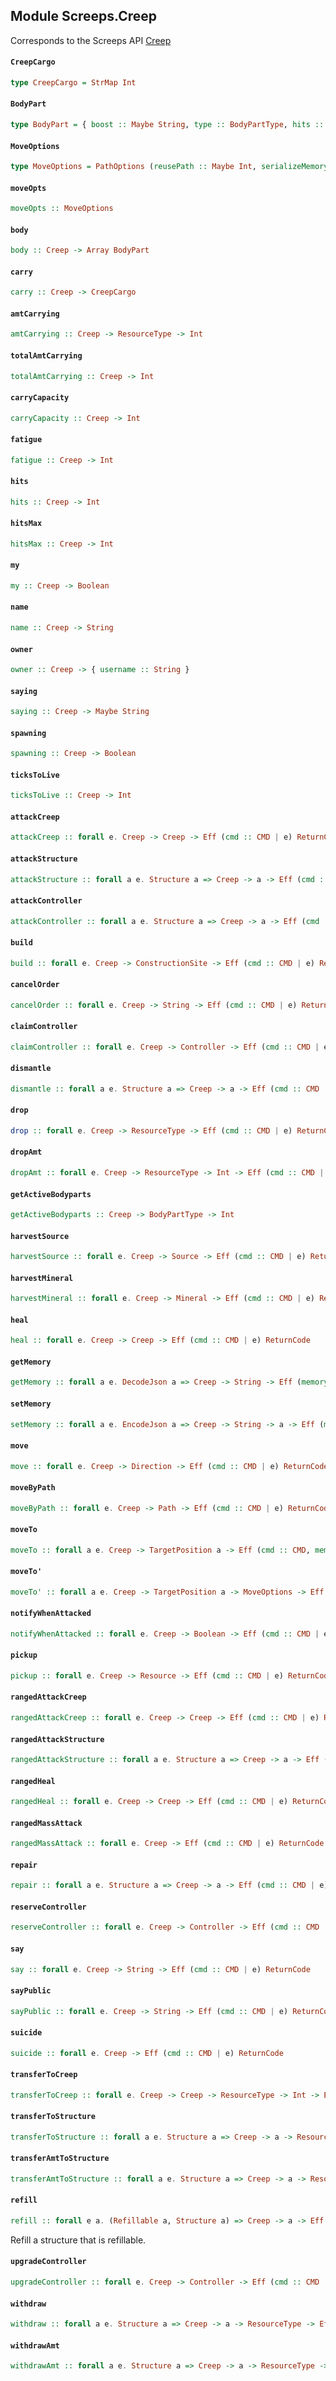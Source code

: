 ## Module Screeps.Creep

Corresponds to the Screeps API [Creep](http://support.screeps.com/hc/en-us/articles/203013212-Creep)

#### `CreepCargo`

``` purescript
type CreepCargo = StrMap Int
```

#### `BodyPart`

``` purescript
type BodyPart = { boost :: Maybe String, type :: BodyPartType, hits :: Int }
```

#### `MoveOptions`

``` purescript
type MoveOptions = PathOptions (reusePath :: Maybe Int, serializeMemory :: Maybe Boolean, noPathFinding :: Maybe Boolean)
```

#### `moveOpts`

``` purescript
moveOpts :: MoveOptions
```

#### `body`

``` purescript
body :: Creep -> Array BodyPart
```

#### `carry`

``` purescript
carry :: Creep -> CreepCargo
```

#### `amtCarrying`

``` purescript
amtCarrying :: Creep -> ResourceType -> Int
```

#### `totalAmtCarrying`

``` purescript
totalAmtCarrying :: Creep -> Int
```

#### `carryCapacity`

``` purescript
carryCapacity :: Creep -> Int
```

#### `fatigue`

``` purescript
fatigue :: Creep -> Int
```

#### `hits`

``` purescript
hits :: Creep -> Int
```

#### `hitsMax`

``` purescript
hitsMax :: Creep -> Int
```

#### `my`

``` purescript
my :: Creep -> Boolean
```

#### `name`

``` purescript
name :: Creep -> String
```

#### `owner`

``` purescript
owner :: Creep -> { username :: String }
```

#### `saying`

``` purescript
saying :: Creep -> Maybe String
```

#### `spawning`

``` purescript
spawning :: Creep -> Boolean
```

#### `ticksToLive`

``` purescript
ticksToLive :: Creep -> Int
```

#### `attackCreep`

``` purescript
attackCreep :: forall e. Creep -> Creep -> Eff (cmd :: CMD | e) ReturnCode
```

#### `attackStructure`

``` purescript
attackStructure :: forall a e. Structure a => Creep -> a -> Eff (cmd :: CMD | e) ReturnCode
```

#### `attackController`

``` purescript
attackController :: forall a e. Structure a => Creep -> a -> Eff (cmd :: CMD | e) ReturnCode
```

#### `build`

``` purescript
build :: forall e. Creep -> ConstructionSite -> Eff (cmd :: CMD | e) ReturnCode
```

#### `cancelOrder`

``` purescript
cancelOrder :: forall e. Creep -> String -> Eff (cmd :: CMD | e) ReturnCode
```

#### `claimController`

``` purescript
claimController :: forall e. Creep -> Controller -> Eff (cmd :: CMD | e) ReturnCode
```

#### `dismantle`

``` purescript
dismantle :: forall a e. Structure a => Creep -> a -> Eff (cmd :: CMD | e) ReturnCode
```

#### `drop`

``` purescript
drop :: forall e. Creep -> ResourceType -> Eff (cmd :: CMD | e) ReturnCode
```

#### `dropAmt`

``` purescript
dropAmt :: forall e. Creep -> ResourceType -> Int -> Eff (cmd :: CMD | e) ReturnCode
```

#### `getActiveBodyparts`

``` purescript
getActiveBodyparts :: Creep -> BodyPartType -> Int
```

#### `harvestSource`

``` purescript
harvestSource :: forall e. Creep -> Source -> Eff (cmd :: CMD | e) ReturnCode
```

#### `harvestMineral`

``` purescript
harvestMineral :: forall e. Creep -> Mineral -> Eff (cmd :: CMD | e) ReturnCode
```

#### `heal`

``` purescript
heal :: forall e. Creep -> Creep -> Eff (cmd :: CMD | e) ReturnCode
```

#### `getMemory`

``` purescript
getMemory :: forall a e. DecodeJson a => Creep -> String -> Eff (memory :: MEMORY | e) (Either String a)
```

#### `setMemory`

``` purescript
setMemory :: forall a e. EncodeJson a => Creep -> String -> a -> Eff (memory :: MEMORY | e) Unit
```

#### `move`

``` purescript
move :: forall e. Creep -> Direction -> Eff (cmd :: CMD | e) ReturnCode
```

#### `moveByPath`

``` purescript
moveByPath :: forall e. Creep -> Path -> Eff (cmd :: CMD | e) ReturnCode
```

#### `moveTo`

``` purescript
moveTo :: forall a e. Creep -> TargetPosition a -> Eff (cmd :: CMD, memory :: MEMORY | e) ReturnCode
```

#### `moveTo'`

``` purescript
moveTo' :: forall a e. Creep -> TargetPosition a -> MoveOptions -> Eff (cmd :: CMD, memory :: MEMORY | e) ReturnCode
```

#### `notifyWhenAttacked`

``` purescript
notifyWhenAttacked :: forall e. Creep -> Boolean -> Eff (cmd :: CMD | e) ReturnCode
```

#### `pickup`

``` purescript
pickup :: forall e. Creep -> Resource -> Eff (cmd :: CMD | e) ReturnCode
```

#### `rangedAttackCreep`

``` purescript
rangedAttackCreep :: forall e. Creep -> Creep -> Eff (cmd :: CMD | e) ReturnCode
```

#### `rangedAttackStructure`

``` purescript
rangedAttackStructure :: forall a e. Structure a => Creep -> a -> Eff (cmd :: CMD | e) ReturnCode
```

#### `rangedHeal`

``` purescript
rangedHeal :: forall e. Creep -> Creep -> Eff (cmd :: CMD | e) ReturnCode
```

#### `rangedMassAttack`

``` purescript
rangedMassAttack :: forall e. Creep -> Eff (cmd :: CMD | e) ReturnCode
```

#### `repair`

``` purescript
repair :: forall a e. Structure a => Creep -> a -> Eff (cmd :: CMD | e) ReturnCode
```

#### `reserveController`

``` purescript
reserveController :: forall e. Creep -> Controller -> Eff (cmd :: CMD | e) ReturnCode
```

#### `say`

``` purescript
say :: forall e. Creep -> String -> Eff (cmd :: CMD | e) ReturnCode
```

#### `sayPublic`

``` purescript
sayPublic :: forall e. Creep -> String -> Eff (cmd :: CMD | e) ReturnCode
```

#### `suicide`

``` purescript
suicide :: forall e. Creep -> Eff (cmd :: CMD | e) ReturnCode
```

#### `transferToCreep`

``` purescript
transferToCreep :: forall e. Creep -> Creep -> ResourceType -> Int -> Eff (cmd :: CMD | e) ReturnCode
```

#### `transferToStructure`

``` purescript
transferToStructure :: forall a e. Structure a => Creep -> a -> ResourceType -> Eff (cmd :: CMD | e) ReturnCode
```

#### `transferAmtToStructure`

``` purescript
transferAmtToStructure :: forall a e. Structure a => Creep -> a -> ResourceType -> Int -> Eff (cmd :: CMD | e) ReturnCode
```

#### `refill`

``` purescript
refill :: forall e a. (Refillable a, Structure a) => Creep -> a -> Eff (cmd :: CMD, err :: EXCEPTION | e) ReturnCode
```

Refill a structure that is refillable.

#### `upgradeController`

``` purescript
upgradeController :: forall e. Creep -> Controller -> Eff (cmd :: CMD | e) ReturnCode
```

#### `withdraw`

``` purescript
withdraw :: forall a e. Structure a => Creep -> a -> ResourceType -> Eff (cmd :: CMD | e) ReturnCode
```

#### `withdrawAmt`

``` purescript
withdrawAmt :: forall a e. Structure a => Creep -> a -> ResourceType -> Int -> Eff (cmd :: CMD | e) ReturnCode
```


